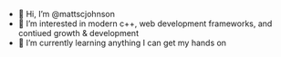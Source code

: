 - 👋 Hi, I’m @mattscjohnson
- 👀 I’m interested in modern c++, web development frameworks, and contiued growth & development
- 🌱 I’m currently learning anything I can get my hands on

<!---
mattscjohnson/mattscjohnson is a ✨ special ✨ repository because its `README.md` (this file) appears on your GitHub profile.
You can click the Preview link to take a look at your changes.
--->
